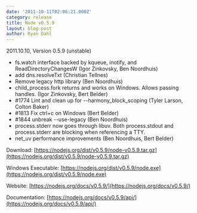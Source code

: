 ```yaml
---
date: '2011-10-11T02:06:21.000Z'
category: release
title: Node v0.5.9
layout: blog-post
author: Ryan Dahl
---
```


2011.10.10, Version 0.5.9 (unstable)

- fs.watch interface backed by kqueue, inotify, and ReadDirectoryChangesW (Igor Zinkovsky, Ben Noordhuis)
- add dns.resolveTxt (Christian Tellnes)
- Remove legacy http library (Ben Noordhuis)
- child_process.fork returns and works on Windows. Allows passing handles. (Igor Zinkovsky, Bert Belder)
- #1774 Lint and clean up for --harmony_block_scoping (Tyler Larson, Colton Baker)
- #1813 Fix ctrl+c on Windows (Bert Belder)
- #1844 unbreak --use-legacy (Ben Noordhuis)
- process.stderr now goes through libuv. Both process.stdout and process.stderr are blocking when referencing a TTY.
- net_uv performance improvements (Ben Noordhuis, Bert Belder)

Download: [https://nodejs.org/dist/v0.5.9/node-v0.5.9.tar.gz](https://nodejs.org/dist/v0.5.9/node-v0.5.9.tar.gz)

Windows Executable: [https://nodejs.org/dist/v0.5.9/node.exe](https://nodejs.org/dist/v0.5.9/node.exe)

Website: [https://nodejs.org/docs/v0.5.9/](https://nodejs.org/docs/v0.5.9/)

Documentation: [https://nodejs.org/docs/v0.5.9/api/](https://nodejs.org/docs/v0.5.9/api/)
